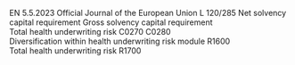 EN  5.5.2023 Official Journal of the European Union L 120/285
 Net solvency 
capital 
requirement  Gross solvency 
capital 
requirement  
Total health underwriting risk  C0270  C0280  
Diversification within health underwriting risk 
module  R1600  
Total health underwriting risk  R1700
